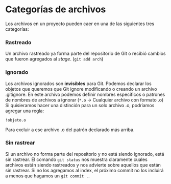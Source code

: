 # Categorías de archivos
Los archivos en un proyecto pueden caer en una de las siguientes tres categorías:
### Rastreado
Un archivo rastreado ya forma parte del repositorio de Git o recibió cambios que fueron agregados al *stage*. (`git add arch`)
### Ignorado
Los archivos ignorados son **invisibles** para Git. Podemos declarar los objetos que queremos que Git ignore modificando o creando un archivo .gitignore.
En este archivo podemos definir nombres específicos o patrones de nombres de archivos a ignorar (`*.o` -> Cualquier archivo con formato .o)
Si quisieramos hacer una distinción para un solo archivo .o, podríamos agregar una regla:

`!objeto.o`

Para excluir a ese archivo .o del patrón declarado más arriba.
### Sin rastrear
Si un archivo no forma parte del repositorio y no está siendo ignorado, está sin rastrear.
El comando `git status` nos muestra claramente cuales archivos están siendo rastreados y nos advierte sobre aquellos que están sin rastrear. Si no los agregamos al index, el próximo commit no los incluirá a menos que hagamos un `git commit .`.

